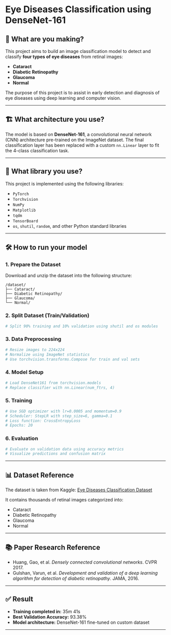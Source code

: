 
# Eye Diseases Classification using DenseNet-161

## 📌 What are you making?
This project aims to build an image classification model to detect and classify **four types of eye diseases** from retinal images:
- **Cataract**
- **Diabetic Retinopathy**
- **Glaucoma**
- **Normal**

The purpose of this project is to assist in early detection and diagnosis of eye diseases using deep learning and computer vision.

---

## 🏗️ What architecture you use?
The model is based on **DenseNet-161**, a convolutional neural network (CNN) architecture pre-trained on the ImageNet dataset. The final classification layer has been replaced with a custom `nn.Linear` layer to fit the 4-class classification task.

---

## 🧪 What library you use?
This project is implemented using the following libraries:
- `PyTorch`
- `Torchvision`
- `NumPy`
- `Matplotlib`
- `tqdm`
- `TensorBoard`
- `os`, `shutil`, `random`, and other Python standard libraries

---

## 🛠️ How to run your model

### 1. Prepare the Dataset
Download and unzip the dataset into the following structure:
```
/dataset/
├── Cataract/
├── Diabetic Retinopathy/
├── Glaucoma/
└── Normal/
```

### 2. Split Dataset (Train/Validation)
```python
# Split 90% training and 10% validation using shutil and os modules
```

### 3. Data Preprocessing
```python
# Resize images to 224x224
# Normalize using ImageNet statistics
# Use torchvision.transforms.Compose for train and val sets
```

### 4. Model Setup
```python
# Load DenseNet161 from torchvision.models
# Replace classifier with nn.Linear(num_ftrs, 4)
```

### 5. Training
```python
# Use SGD optimizer with lr=0.0005 and momentum=0.9
# Scheduler: StepLR with step_size=6, gamma=0.1
# Loss function: CrossEntropyLoss
# Epochs: 20
```

### 6. Evaluation
```python
# Evaluate on validation data using accuracy metrics
# Visualize predictions and confusion matrix
```

---

## 📊 Dataset Reference
The dataset is taken from Kaggle: [Eye Diseases Classification Dataset](https://www.kaggle.com/datasets/gunavenkatdoddi/eye-diseases-classification)

It contains thousands of retinal images categorized into:
- Cataract
- Diabetic Retinopathy
- Glaucoma
- Normal

---

## 📚 Paper Research Reference
- Huang, Gao, et al. *Densely connected convolutional networks*. CVPR 2017.
- Gulshan, Varun, et al. *Development and validation of a deep learning algorithm for detection of diabetic retinopathy*. JAMA, 2016.

---

## ✅ Result
- **Training completed in:** 35m 41s
- **Best Validation Accuracy:** 93.38%
- **Model architecture:** DenseNet-161 fine-tuned on custom dataset

---


